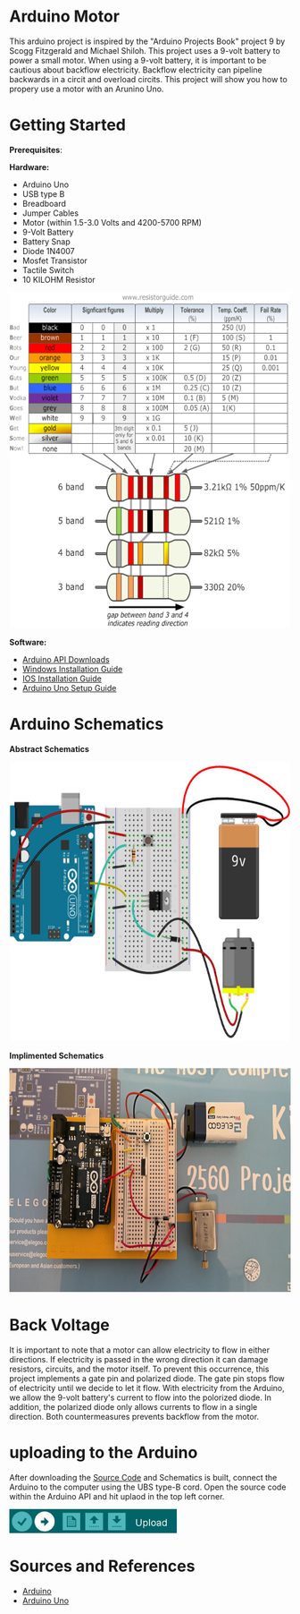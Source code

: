 # Arduino Motor

This arduino project is inspired by the "Arduino Projects Book" project 9 by Scogg Fitzgerald and Michael Shiloh. This project uses a 9-volt battery to power a small motor. When using a 9-volt battery, it is important to be cautious about backflow electricity. Backflow electricity can pipeline backwards in a circit and overload circits. This project will show you how to propery use a motor with an Arunino Uno.  

# Getting Started
  
  **Prerequisites**:
  
  **Hardware:**
  
  - Arduino Uno
  - USB type B
  - Breadboard
  - Jumper Cables
  - Motor (within 1.5-3.0 Volts and 4200-5700 RPM)
  - 9-Volt Battery
  - Battery Snap
  - Diode 1N4007
  - Mosfet Transistor
  - Tactile Switch
  - 10 KILOHM Resistor  
  
<img src="Project images/Resistor-Chart.png" width="700" height="600">

 **Software:**
 
 - [Arduino API Downloads](https://www.arduino.cc/en/main/software)
 - [Windows Installation Guide](https://www.arduino.cc/en/guide/windows)
 - [IOS Installation Guide](https://www.arduino.cc/en/guide/macOSX)
 - [Arduino Uno Setup Guide](https://www.arduino.cc/en/Guide/ArduinoUno)

# Arduino Schematics

**Abstract Schematics**

<img src="Project images/Arduino Blueprints.jpg" width="700" height="500">

**Implimented Schematics**

<img src="Project images/Arduino Schematics.jpg" width="700" height="400">

# Back Voltage 

It is important to note that a motor can allow electricity to flow in either directions. If electricity is passed in the wrong direction it can damage resistors, circuits, and the motor itself. To prevent this occurrence, this project implements a gate pin and polarized diode. The gate pin stops flow of electricity until we decide to let it flow. With electricity from the Arduino, we allow the 9-volt battery's current to flow into the polorized diode. In addition, the polarized diode only allows currents to flow in a single direction. Both countermeasures prevents backflow from the motor.

# uploading to the Arduino

After downloading the [Source Code](Motor.ino) and Schematics is built, connect the Arduino to the computer using the UBS type-B cord. Open the source code within the Arduino API and hit uplaod in the top left corner. 

<img src="Project images/Upload .JPG" width="300">

# Sources and References

 - [Arduino](https://www.arduino.cc/)
 - [Arduino Uno](https://store.arduino.cc/usa/arduino-starter-kit)
 
